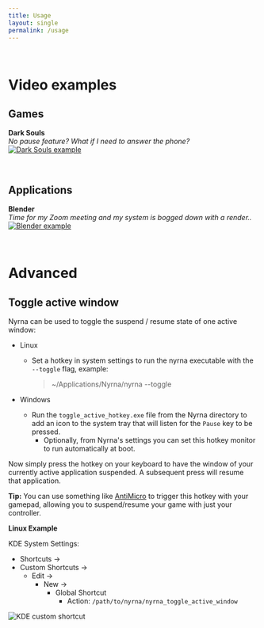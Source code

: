 ```yaml
---
title: Usage
layout: single
permalink: /usage
---
```



<br>


# Video examples

## Games

**Dark Souls**  
*No pause feature? What if I need to answer the phone?*  
[![Dark Souls example](../assets/images/demo-dark-souls.jpg)](https://www.youtube.com/watch?v=9OESJGBEmOY)


<br>


## Applications

**Blender**  
*Time for my Zoom meeting and my system is bogged down with a render..*  
[![Blender example](../assets/images/demo-blender.jpg)](https://www.youtube.com/watch?v=Q2Pn1VA-2YA)


<br>


# Advanced

## Toggle active window

Nyrna can be used to toggle the suspend / resume state of one active window:

- Linux
  - Set a hotkey in system settings to run the nyrna executable with the
    `--toggle` flag, example:
    > ~/Applications/Nyrna/nyrna --toggle

- Windows
  - Run the `toggle_active_hotkey.exe` file from the Nyrna directory to add an
    icon to the system tray that will listen for the `Pause` key to be pressed.
    - Optionally, from Nyrna's settings you can set this hotkey monitor to run
      automatically at boot.

Now simply press the hotkey on your keyboard to have the window of your
currently active application suspended. A subsequent press will resume that
application.

**Tip:** You can use something like
[AntiMicro](https://github.com/AntiMicro/antimicro) to trigger this hotkey with
your gamepad, allowing you to suspend/resume your game with just your controller.


**Linux Example**

KDE System Settings:

- Shortcuts ->
- Custom Shortcuts ->
  - Edit ->
    - New ->
      - Global Shortcut
        - Action: `/path/to/nyrna/nyrna_toggle_active_window`

![KDE custom shortcut](../assets/images/custom-shortcut-linux-kde.png)
